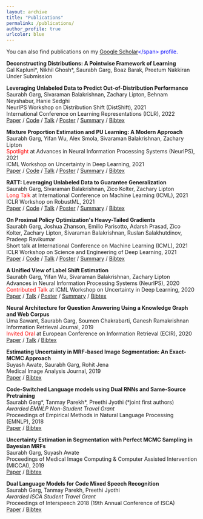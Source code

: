 ```yaml
---
layout: archive
title: "Publications"
permalink: /publications/
author_profile: true
urlcolor: blue
---
```


You can also find publications on my <span style="color:blue">[Google Scholar](https://scholar.google.com/citations?user=SAnJ1hIAAAAJ&hl=en")</span> profile. 


**Deconstructing Distributions: A Pointwise Framework of Learning**  
Gal Kapluni\*, Nikhil Ghosh\*, Saurabh Garg, Boaz Barak, Preetum Nakkiran  
Under Submission   



**Leveraging Unlabeled Data to Predict Out-of-Distribution Performance**   
Saurabh Garg, Sivaraman Balakrishnan, Zachary Lipton, Behnam Neyshabur, Hanie Sedghi  
NeurIPS Workshop on Distribution Shift (DistShift), 2021   
International Conference on Learning Representations (ICLR), 2022   
<span style="color:blue">[Paper](https://arxiv.org/abs/2201.04234)</span> / <span style="color:blue">[Code]()</span> / <span style="color:blue">[Talk]()</span> / <span style="color:blue">[Poster]()</span> / <span style="color:blue">[Summary](javascript:toggleblock('garg2022_ATC_abs'))</span> / <span style="color:blue">[Bibtex](javascript:toggleblock('garg2022_ATC_bib'))</span>
<p><i id="garg2022_ATC_abs" style="display: none;">Given access to labeled source data and unlabeled target data, we investigate methods to predict target domain performance and find a simple method that does surprisingly well.We also explore the theoretical foundations of the problem, proving that identifying the accuracy is just as hard as identifying the optimal predictor. </i></p>
<bibtext xml:space="preserve" id="garg2022_ATC_bib" style="display: none;">
@article{garg2022ATC, <br>
 title={Leveraging Unlabeled Data to Predict Out-of-Distribution Performance}, <br>
 author={Garg, Saurabh and Balakrishnan, Sivaraman and Lipton, Zachary and Neyshabur, Behnam and Sedghi, Hanie}, <br>
 year={2022}, <br>
 journal={arXiv preprint arXiv:2201.04234}, <br>
 url={https://arxiv.org/abs/2201.04234}, <br>
 note={ICLR 2022}<br>
}
</bibtext>

**Mixture Proportion Estimation and PU Learning: A Modern Approach**  
Saurabh Garg, Yifan Wu, Alex Smola, Sivaraman Balakrishnan, Zachary Lipton  
<span style="color:red">Spotlight</span> at Advances in Neural Information Processing Systems (NeurIPS), 2021       
ICML Workshop on Uncertainty in Deep Learning, 2021   
<span style="color:blue">[Paper](https://arxiv.org/abs/2111.00980)</span> / <span style="color:blue">[Code](https://github.com/acmi-lab/PU_learning)</span> / <span style="color:blue">[Talk](https://slideslive.com/38969149/mixture-proportion-estimation-and-pu-learning-a-modern-approach)</span> / <span style="color:blue">[Poster](https://drive.google.com/file/d/1liowCWEHxMZH2Ag5ozaJfAG58RCwOh86/view?usp=sharing)</span> / <span style="color:blue">[Summary](javascript:toggleblock('garg2021_PU_learning_abs'))</span> / <span style="color:blue">[Bibtex](javascript:toggleblock('garg2021_PU_learning_bib'))</span>
<p><i id="garg2021_PU_learning_abs" style="display: none;">Given only Positive (P) and Unlabeled (U) data, containing both P and Negative (N) samples, we propose new approaches to estimate fraction of P in U and learn P vs N classifier. </i></p>
<bibtext xml:space="preserve" id="garg2021_PU_learning_bib" style="display: none;">
@article{garg2021PUlearning, <br> 
 title={Mixture Proportion Estimation and PU Learning: A Modern Approach}, <br>
 author={Garg, Saurabh and Wu, Yifan and Smola, Alex and Balakrishnan, Sivaraman and Lipton, Zachary}, <br>
 year={2021}, <br>
 journal={arXiv preprint arXiv:2111.00980}, <br>
 url={https://arxiv.org/abs/2111.00980}, <br>
 note={Spotlight at NeurIPS 2021}<br>
}
</bibtext>

**RATT: Leveraging Unlabeled Data to Guarantee Generalization**   
Saurabh Garg, Sivaraman Balakrishnan, Zico Kolter, Zachary Lipton   
<span style="color:red">Long Talk</span> at International Conference on Machine Learning (ICML), 2021   
ICLR Workshop on RobustML, 2021   
<span style="color:blue">[Paper](https://arxiv.org/abs/2105.00303)</span> / <span style="color:blue">[Code](https://github.com/acmi-lab/RATT_generalization_bound)</span> / <span style="color:blue">[Talk](https://slideslive.com/38958661/ratt-leveraging-unlabeled-data-to-guarantee-generalization)</span> / <span style="color:blue">[Poster](https://drive.google.com/file/d/1H25csKq622EDMtw2en-aDQxqNcP1Mcdg/view?usp=sharing)</span> / <span style="color:blue">[Summary](javascript:toggleblock('garg2021_RATT_abs'))</span> / <span style="color:blue">[Bibtex](javascript:toggleblock('garg2021_RATT_bib'))</span>
<p><i id="garg2021_RATT_abs" style="display: none;">We introduce a method that leverages unlabeled data to produce generalization bound.  When a trained model fits clean training data well but randomly labeled training data added in poorly, we show that its generalization to the population is guaranteed.</i></p>
<bibtext xml:space="preserve" id="garg2021_RATT_bib" style="display: none;">
@article{garg2021RATT, <br>
 title={ {RATT}: Leveraging Unlabeled Data to Guarantee Generalization}, <br>
 author={Garg, Saurabh and Balakrishnan, Sivaraman and Kolter, Zico and Lipton, Zachary}, <br>
 year={2021}, <br>
 journal={arXiv preprint arXiv:2105.00303}, <br>
 url={https://arxiv.org/abs/2105.00303}, <br>
 note={Long Talk at ICML 2021}<br>
}
</bibtext>


**On Proximal Policy Optimization's Heavy-Tailed Gradients**   
Saurabh Garg, Joshua Zhanson, Emilio Parisotto, Adarsh Prasad, Zico Kolter, Zachary Lipton, Sivaraman Balakrishnan, Ruslan Salakhutdinov, Pradeep Ravikumar    
Short talk at International Conference on Machine Learning (ICML), 2021   
ICLR Workshop on Science and Engineering of Deep Learning, 2021    
<span style="color:blue">[Paper](https://arxiv.org/abs/2102.10264)</span> / <span style="color:blue">[Code]()</span> / <span style="color:blue">[Talk](https://slideslive.com/38959028/on-proximal-policy-optimizations-heavytailed-gradients?ref=speaker-37449-latest)</span> / <span style="color:blue">[Poster](https://drive.google.com/file/d/1U2GxKvBqEC32vY-DZxnzHT80rj8fePqr/view?usp=sharing)</span> / <span style="color:blue">[Summary](javascript:toggleblock('garg2021_PPO_abs'))</span> / <span style="color:blue">[Bibtex](javascript:toggleblock('garg2021_PPO_bib'))</span>
<p><i id="garg2021_PPO_abs" style="display: none;">We empirically characterized PPO’s gradients, demonstrating that they become more heavy-tailed as training proceeds. We examined issues due to heavy-tailed nature of gradients and show that PPO clipping heuristics offset heavy-tailedness in gradients. </i></p>
<bibtext xml:space="preserve" id="garg2021_PPO_bib" style="display: none;">
@article{garg2021PPO, <br>
 title={ On Proximal Policy Optimization’s Heavy-tailed Gradients}, <br>
 author={Garg, Saurabh and Zhanson, Joshua and Parisotto, Emilio and Prasad, Adarsh and Kolter, J Zico and Balakrishnan, Sivaraman and Lipton, Zachary C and Salakhutdinov, Ruslan and Ravikumar, Pradeep}, <br>
 year={2021}, <br>
 journal={arXiv preprint arXiv:2102.10264}, <br>
 url={https://arxiv.org/abs/2102.10264}, <br>
 note={Short Talk at ICML 2021}<br>
}
</bibtext>

**A Unified View of Label Shift Estimation**   
Saurabh Garg, Yifan Wu, Sivaraman Balakrishnan, Zachary Lipton  
Advances in Neural Information Processing Systems (NeurIPS), 2020        
<span style="color:red">Contributed Talk</span> at ICML Workshop on Uncertainty in Deep Learning, 2020    
<span style="color:blue">[Paper](https://arxiv.org/abs/2003.07554)</span> / <span style="color:blue">[Talk](https://slideslive.com/38930578/a-unified-view-of-label-shift-estimation?ref=speaker-37449-latest)</span> / <span style="color:blue">[Poster](https://drive.google.com/file/d/13hpynIYM69nSRqj-7CHdvEdG7amC9phy/view?usp=sharing)</span> / <span style="color:blue">[Summary](javascript:toggleblock('garg2021_labelshift_abs'))</span> / <span style="color:blue">[Bibtex](javascript:toggleblock('garg2021_labelshift_bib'))</span>
<p><i id="garg2021_labelshift_abs" style="display: none;">We provide a unified framework relating techniques that use off-the-shelf predictors for label shift estimation. We argue that these methods all employ calibration, either explicitly or implicitly, differing only in the choice of calibration method and their optimization objective. </i></p>
<bibtext xml:space="preserve" id="garg2021_labelshift_bib" style="display: none;">
@article{garg2020labelshift, <br>
 title={ A Unified View of Label Shift Estimation}, <br>
 author={Garg, Saurabh and Wu, Yifan and Balakrishnan, Sivaraman and Lipton, Zachary}, <br>
 year={2020}, <br>
 journal={arXiv preprint arXiv:2003.07554}, <br>
 url={https://arxiv.org/abs/2003.07554}, <br>
 note={NeurIPS 2020}<br>
}
</bibtext>



**Neural Architecture for Question Answering Using a Knowledge Graph and Web Corpus**  
Uma Sawant, Saurabh Garg, Soumen Chakrabarti, Ganesh Ramakrishnan  
Information Retrieval Journal, 2019      
<span style="color:red">Invited Oral</span> at European Conference on Information Retrieval (ECIR), 2020    
<span style="color:blue">[Paper](https://arxiv.org/abs/1706.00973)</span> / <span style="color:blue">[Talk](https://youtu.be/cVZ3Qj8sJCk?t=24540)</span> / <span style="color:blue">[Bibtex](javascript:toggleblock('garg2019_QA_bib'))</span>
<bibtext xml:space="preserve" id="garg2019_QA_bib" style="display: none;">
@article{sawant2019neural,
  title={Neural architecture for question answering using a knowledge graph and web corpus}, <br>
  author={Sawant, Uma and Garg, Saurabh and Chakrabarti, Soumen and Ramakrishnan, Ganesh}, <br>
  journal={Information Retrieval Journal}, <br>
  volume={22}, <br>
  number={3}, <br>
  pages={324--349}, <br>
  year={2019}, <br>
  publisher={Springer}<br>
}
</bibtext>

**Estimating Uncertainty in MRF-based Image Segmentation: An Exact-MCMC Approach**  
Suyash Awate, Saurabh Garg, Rohit Jena  
Medical Image Analysis Journal, 2019      
<span style="color:blue">[Paper](https://doi.org/10.1016/j.media.2019.04.014)</span> / <span style="color:blue">[Bibtex](javascript:toggleblock('garg2019_MEDIA_bib'))</span>
<bibtext xml:space="preserve" id="garg2019_MEDIA_bib" style="display: none;">
@article{awate2019estimating,<br>
  title={Estimating uncertainty in MRF-based image segmentation: A perfect-MCMC approach},<br>
  author={Awate, Suyash P and Garg, Saurabh and Jena, Rohit},<br>
  journal={Medical image analysis},<br>
  volume={55},<br>
  pages={181--196},<br>
  year={2019},<br>
  publisher={Elsevier}<br>
}
</bibtext>

**Code-Switched Language models using Dual RNNs and Same-Source Pretraining**  
Saurabh Garg\*, Tanmay Parekh\*, Preethi Jyothi (\*joint first authors)  
*Awarded EMNLP Non-Student Travel Grant*  
Proceedings of Empirical Methods in Natural Language Processing (EMNLP), 2018     
<span style="color:blue">[Paper](http://aclweb.org/anthology/D18-1346)</span> / <span style="color:blue">[Bibtex](javascript:toggleblock('garg2018_EMNLP_bib'))</span>
<bibtext xml:space="preserve" id="garg2018_EMNLPA_bib" style="display: none;">
@inproceedings{garg2018code,<br>
  title={Code-switched Language Models Using Dual RNNs and Same-Source Pretraining},<br>
  author={Garg, Saurabh and Parekh, Tanmay and Jyothi, Preethi},<br>
  booktitle={Proceedings of the 2018 Conference on Empirical Methods in Natural Language Processing},<br>
  pages={3078--3083},<br>
  year={2018}<br>
}
</bibtext>

**Uncertainty Estimation in Segmentation with Perfect MCMC Sampling in Bayesian MRFs**  
Saurabh Garg, Suyash Awate  
Proceedings of Medical Image Computing & Computer Assisted Intervention (MICCAI), 2019   
<span style="color:blue">[Paper](https://link.springer.com/chapter/10.1007/978-3-030-00928-1_76)</span> / <span style="color:blue">[Bibtex](javascript:toggleblock('garg2018_MICCAI_bib'))</span>
<bibtext xml:space="preserve" id="garg2018_MICCAI_bib" style="display: none;">
@inproceedings{garg2018perfect,<br>
  title={Perfect MCMC sampling in Bayesian MRFs for uncertainty estimation in segmentation},<br>
  author={Garg, Saurabh and Awate, Suyash P},<br>
  booktitle={International Conference on Medical Image Computing and Computer-Assisted Intervention},<br>
  pages={673--681},<br>
  year={2018},<br>
  organization={Springer}<br>
}
</bibtext>

**Dual Language Models for Code Mixed Speech Recognition**  
Saurabh Garg, Tanmay Parekh, Preethi Jyothi   
*Awarded ISCA Student Travel Grant*  
Proceedings of Interspeech 2018 (19th Annual Conference of ISCA)     
<span style="color:blue">[Paper](https://www.semanticscholar.org/paper/Dual-Language-Models-for-Code-Switched-Speech-Garg-Parekh/5c0371c3e34722f0fbdf5669c8e5361fac60bbcd)</span> / <span style="color:blue">[Bibtex](javascript:toggleblock('garg2018_Interspeech_bib'))</span>
<bibtext xml:space="preserve" id="garg2018_Interspeech_bib" style="display: none;">
@article{garg2017dual,<br>
  title={Dual language models for code switched speech recognition},<br>
  author={Garg, Saurabh and Parekh, Tanmay and Jyothi, Preethi},<br>
  journal={arXiv preprint arXiv:1711.01048},<br>
  year={2017}<br>
}
</bibtext>

